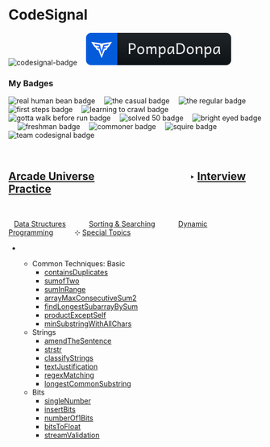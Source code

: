 <h1 id='cds'><strong>CodeSignal</strong></h1>

<p align="left" >
    <img src='https://app.codesignal.com/badges/user-level/23.svg' alt='codesignal-badge' style="width: 32px" />&emsp;
    <a href='https://app.codesignal.com/profile/pompadonpa'>
        <img src='../../../../Assets/svg/codesignal.svg' alt='codesignal-badge' />
    </a>
</p>


### My Badges


<p align="left" >
    <img src='https://app.codesignal.com/user-icons/miscellaneous/email_verified.svg' alt='real human bean badge' style="width: 32px" />&emsp;
    <img src='https://app.codesignal.com/user-icons/activity/visit_3.svg' alt='the casual badge' style="width: 32px" />&emsp;
    <img src='https://app.codesignal.com/user-icons/activity/visit_5.svg' alt='the regular badge' style="width: 32px" />&emsp;
    <img src='https://app.codesignal.com/user-icons/solved/solved_1.svg' alt='first steps badge' style="width: 32px" />&emsp;
    <img src='https://app.codesignal.com/user-icons/solved/solved_5.svg' alt='learning to crawl badge' style="width: 32px" />&emsp;
    <img src='https://app.codesignal.com/user-icons/solved/solved_20.svg' alt='gotta walk before run badge' style="width: 32px" />&emsp;
    <img src="https://app.codesignal.com/user-icons/solved/solved_50.svg" alt='solved 50 badge' style="width: 32px" />&emsp;
    <img src='https://app.codesignal.com/user-icons/interview_practice/plan_selected.svg' alt='bright eyed badge' style="width: 32px" />&emsp;
    <img src='https://app.codesignal.com/user-icons/interview_practice/ipm_topic_1.svg' alt='freshman badge' style="width: 32px" />&emsp;
    <img src='https://app.codesignal.com/user-icons/arcade/arcade_levels_1.svg' alt='commoner badge' style="width: 32px" />&emsp;
    <img src='https://app.codesignal.com/user-icons/arcade/arcade_levels_3.svg' alt='squire badge' style="width: 32px" />&emsp;
    <img src='https://app.codesignal.com/user-icons/miscellaneous/team_codefights.svg' alt='team codesignal badge' style="width: 32px" />&emsp;

</p>
<br id="center"/>

## [Arcade Universe](https://github.com/PompaDonpa/WhiteBoard/tree/main/Algorithms/CodeSignal#cds)&emsp;&emsp;&emsp;&emsp;&emsp;&emsp;&emsp;&emsp;&emsp;‣ [Interview Practice](https://app.codesignal.com/interview-practice)
<br />

&ensp; [Data Structures](https://github.com/PompaDonpa/WhiteBoard/tree/main/Algorithms/CodeSignal/Interview%20Practice#center)&emsp;&emsp;&emsp; [Sorting & Searching](https://github.com/PompaDonpa/WhiteBoard/tree/main/Algorithms/CodeSignal/Interview%20Practice/Sorting%20&%20Searching#center)&emsp;&emsp;&emsp; [Dynamic Programming](https://github.com/PompaDonpa/WhiteBoard/tree/main/Algorithms/CodeSignal/Interview%20Practice/Dynamic%20Programming#center)&emsp;&emsp;&emsp;⊹ [Special Topics](https://github.com/PompaDonpa/WhiteBoard/tree/main/Algorithms/CodeSignal/Interview%20Practice/Special%20Topics#center)
-   &ensp;

    -   Common Techniques: Basic
        -   [containsDuplicates](https://github.com/PompaDonpa/WhiteBoard/tree/main/Algorithms/CodeSignal/Interview%20Practice/Special%20Topics/Common%20Techniques%20Basic/contains-duplicates/)
        -   [sumofTwo](https://github.com/PompaDonpa/WhiteBoard/tree/main/Algorithms/CodeSignal/Interview%20Practice/Special%20Topics/Common%20Techniques%20Basic/sum-of-two/)
        -   [sumInRange](https://github.com/PompaDonpa/WhiteBoard/tree/main/Algorithms/CodeSignal/Interview%20Practice/Special%20Topics/Common%20Techniques%20Basic/sum-in-range/)
        -   [arrayMaxConsecutiveSum2](https://github.com/PompaDonpa/WhiteBoard/tree/main/Algorithms/CodeSignal/Interview%20Practice/Special%20Topics/Common%20Techniques%20Basic/array-max-consecutive-sum2/)
        -   [findLongestSubarrayBySum](https://github.com/PompaDonpa/WhiteBoard/tree/main/Algorithms/CodeSignal/Interview%20Practice/Special%20Topics/Common%20Techniques%20Basic/find-longest-subarray-by-sum/)
        -   [productExceptSelf](https://github.com/PompaDonpa/WhiteBoard/tree/main/Algorithms/CodeSignal/Interview%20Practice/Special%20Topics/Common%20Techniques%20Basic/product-except-self/)
        -   [minSubstringWithAllChars](https://github.com/PompaDonpa/WhiteBoard/tree/main/Algorithms/CodeSignal/Interview%20Practice/Special%20Topics/Common%20Techniques%20Basic/min-substring-with-all-chars/)
    -   Strings
        -   [amendTheSentence](https://github.com/PompaDonpa/WhiteBoard/tree/main/Algorithms/CodeSignal/Interview%20Practice/Special%20Topics/Strings/amend-the-sentence/)
        -   [strstr](https://github.com/PompaDonpa/WhiteBoard/tree/main/Algorithms/CodeSignal/Interview%20Practice/Special%20Topics/Strings/str-str/)
        -   [classifyStrings](https://github.com/PompaDonpa/WhiteBoard/tree/main/Algorithms/CodeSignal/Interview%20Practice/Special%20Topics/Strings/classify-strings/)
        -   [textJustification](https://github.com/PompaDonpa/WhiteBoard/tree/main/Algorithms/CodeSignal/Interview%20Practice/Special%20Topics/Strings/text-justification/)
        -   [regexMatching](https://github.com/PompaDonpa/WhiteBoard/tree/main/Algorithms/CodeSignal/Interview%20Practice/Special%20Topics/Strings/regex-matching/)
        -   [longestCommonSubstring](https://github.com/PompaDonpa/WhiteBoard/tree/main/Algorithms/CodeSignal/Interview%20Practice/Special%20Topics/Strings/longest-common-substring/)
    -   Bits
        -   [singleNumber](https://github.com/PompaDonpa/WhiteBoard/tree/main/Algorithms/CodeSignal/Interview%20Practice/Special%20Topics/Bits/single-number/)
        -   [insertBits](https://github.com/PompaDonpa/WhiteBoard/tree/main/Algorithms/CodeSignal/Interview%20Practice/Special%20Topics/Bits/insert-bits/)
        -   [numberOf1Bits](https://github.com/PompaDonpa/WhiteBoard/tree/main/Algorithms/CodeSignal/Interview%20Practice/Special%20Topics/Bits/number-of-1-bits/)
        -   [bitsToFloat](https://github.com/PompaDonpa/WhiteBoard/tree/main/Algorithms/CodeSignal/Interview%20Practice/Special%20Topics/Bits/bits-to-float/)
        -   [streamValidation](https://github.com/PompaDonpa/WhiteBoard/tree/main/Algorithms/CodeSignal/Interview%20Practice/Special%20Topics/Bits/stream-validation/)
